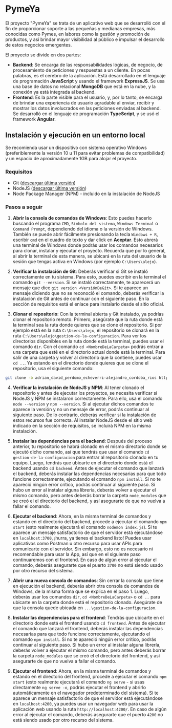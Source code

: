 # PymeYa
El proyecto "PymeYa" se trata de un aplicativo web que se desarrolló con el fin de proporcionar soporte a las pequeñas y medianas empresas, más conocidas como Pymes, en labores como la gestión y promoción de productos, y así brindar mayor visibilidad al público e impulsar el desarrollo de estos negocios emergentes.

El proyecto se divide en dos partes:
* **Backend**: Se encarga de las responsabilidades lógicas, de negocio, de procesamiento de peticiones y respuestas a un cliente. En pocas palabras, es el cerebro de la aplicación. Está desarrollado en el lenguaje de programación **JavaScript** y usando el framework **ExpressJS**. Se usa una base de datos no relacional **MongoDB** que está en la nube, y la conexión ya está integrada al backend.
* **Frontend**: Es la parte visible para el usuario, y, por lo tanto, se encarga de brindar una experiencia de usuario agradable al enviar, recibir y mostrar los datos involucrados en las peticiones enviadas al backend. Se desarrolló en el lenguaje de programación **TypeScript**, y se usó el framework **Angular**.


## Instalación y ejecución en un entorno local
Se recomienda usar un dispositivo con sistema operativo Windows (preferiblemente la versión 10 u 11 para evitar problemas de compatibilidad) y un espacio de aproximadamente 1GB para alojar el proyecto.

### Requisitos
* Git ([descargar última versión](https://git-scm.com/downloads))
* NodeJS ([descargar última versión](https://nodejs.org/es))
* Node Package Manager (NPM) - incluido en la instalación de NodeJS
  
### Pasos a seguir

1. **Abrir la consola de comandos de Windows**: Esto puedes hacerlo buscando el programa `CMD`, `Símbolo del sistema`, `Windows Terminal` o `Command Prompt`, dependiendo del idioma o la versión de Windows. También se puede abrir fácilmente presionando la tecla `Windows + R`, escribir `cmd` en el cuadro de texto y dar click en **Aceptar**. Esto abrerá una terminal de Windows donde podrás usar los comandos necesarios para clonar, instalar y ejecutar el proyecto. Recuerda que por lo general, al abrir la terminal de esta manera, se ubicará en la ruta del usuario de la sesión que tengas activa en Windows (por ejemplo `C:\Users\alejo`).

2. **Verificar la instalación de Git**: Deberás verificar si Git se instaló correctamente en tu sistema. Para esto, puedes escribir en la terminal el comando `git --version`. Si se instaló correctamente, te aparecerá un mensaje que dice `git version <VersiónDeGit>`. Si te aparece un mensaje diciendo que no se reconoció el comando, deberás verificar la instalación de Git antes de continuar con el siguiente paso. En la sección de requisitos está el enlace para instalarlo desde el sitio oficial.

3. **Clonar el repositorio**: Con la terminal abierta y Git instalado, ya podrías clonar el repositorio remoto. Primero, asegúrate que la ruta donde está la terminal sea la ruta donde quieres que se clone el repositorio. Si por ejemplo está en la ruta `C:\Users\alejo`, el repositorio se clonará en la ruta `C:\Users\alejo\gestion-de-la-configuracion`. Para ver los directorios disponibles en la ruta donde está la terminal, puedes usar el comando `dir`. Con el comando `cd <NombreDeLaCarpeta>` podrás entrar a una carpeta que esté en el directorio actual donde está la terminal. Para salir de una carpeta y volver al directorio que la contiene, puedes usar `cd ..`. Ya estando en el directorio donde quieres que se clone el repositorio, usa el siguiente comando:

```sh
git clone -b adrian_david_perdomo_echeverri-alejandro_cordoba_rios https://github.com/AdrianPerdomoE/gestion-de-la-configuracion.git
```

4. **Verificar la instalación de NodeJS y NPM**: Al tener clonado el repositorio y antes de ejecutar los proyectos, se necesita verificar si NodeJS y NPM se instalaron correctamente. Para ello, usa el comando `node --version` y `npm --version`. Si al ejecutar dichos comandos te aparece la versión y no un mensaje de error, podrás continuar al siguiente paso. De lo contrario, deberás verificar si la instalación de estos recursos fue correcta. Al instalar NodeJS desde el sitio web indicado en la sección de requisitos, se incluirá NPM en la misma instalación.

5. **Instalar las dependencias para el backend**: Después del proceso anterior, tu repositorio se habrá clonado en el mismo directorio donde se ejecutó dicho comando, así que tendrás que usar el comando `cd gestion-de-la-configuracion` para entrar al repositorio clonado en tu equipo. Luego, tendrás que ubicarte en el directorio donde está el backend usando `cd backend`. Antes de ejecutar el comando que lanzará el backend, deberás instalar las dependencias necesarias para que todo funcione correctamente, ejecutando el comando `npm install`. Si no te apareció ningún error crítico, podrás continuar al siguiente paso. Si hubo un error al instalar alguna librería, deberás volver a ejecutar el mismo comando, pero antes deberás borrar la carpeta `node_modules` que se creó el el directorio del backend, y así asegurarte de que no vuelva a fallar el comando.

6. **Ejecutar el backend**: Ahora, en la misma terminal de comandos y estando en el directorio del backend, procede a ejecutar el comando `npm start` (esto realmente ejecutará el comando `nodemon index.js`). Si te aparece un mensaje satisfactorio de que el servidor está ejecutándose en `localhost:3700`, ¡hurra, ya tienes el backend listo! Puedes usar aplicativos como Postman u otro recurso para usar APIs para comunicarte con el servidor. Sin embargo, esto no es necesario ni recomendable para usar la App, así que en el siguiente paso continuaremos con el frontend. En caso de algún error al ejecutar el comando, deberás asegurarte que el puerto `3700` no está siendo usado por otro recurso del sistema.

7. **Abrir una nueva consola de comandos**: Sin cerrar la consola que tiene en ejecución el backend, deberás abrir otra consola de comandos de Windows, de la misma forma que se explica en el paso 1. Luego, deberás usar los comandos `dir`, `cd <NombreDeLaCarpeta>` o `cd ..` para ubicarte en la carpeta donde está el repositorio clonado. Asegúrate de que la consola quede ubicada en `...\gestion-de-la-configuracion`.

8. **Instalar las dependencias para el frontend**: Tendrás que ubicarte en el directorio donde está el frontend usando `cd frontend`. Antes de ejecutar el comando que lanzará el frontend, deberás instalar las dependencias necesarias para que todo funcione correctamente, ejecutando el comando `npm install`. Si no te apareció ningún error crítico, podrás continuar al siguiente paso. Si hubo un error al instalar alguna librería, deberás volver a ejecutar el mismo comando, pero antes deberás borrar la carpeta `node_modules` que se creó el el directorio del frontend, y así asegurarte de que no vuelva a fallar el comando.

9. **Ejecutar el frontend**: Ahora, en la misma terminal de comandos y estando en el directorio del frontend, procede a ejecutar el comando `npm start` (esto realmente ejecutará el comando `ng serve` - si usas directamente `ng serve -o`, podrás ejecutar el frontend y abrirlo automáticamente en el navegador predeterminado del sistema). Si te aparece un mensaje satisfactorio de que el servidor está ejecutándose en `localhost:4200`, ya puedes usar un navegador web para usar la aplicación web usando la ruta `http://localhost:4200/`. En caso de algún error al ejecutar el comando, deberás asegurarte que el puerto `4200` no está siendo usado por otro recurso del sistema.
